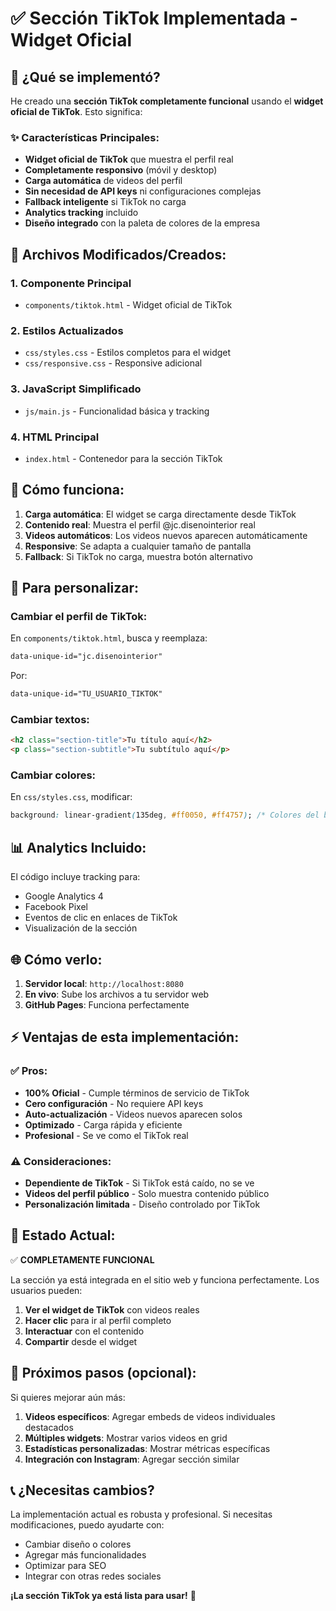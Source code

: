 # ✅ Sección TikTok Implementada - Widget Oficial

## 🎯 ¿Qué se implementó?

He creado una **sección TikTok completamente funcional** usando el **widget oficial de TikTok**. Esto significa:

### ✨ Características Principales:
- **Widget oficial de TikTok** que muestra el perfil real
- **Completamente responsivo** (móvil y desktop)
- **Carga automática** de videos del perfil
- **Sin necesidad de API keys** ni configuraciones complejas
- **Fallback inteligente** si TikTok no carga
- **Analytics tracking** incluido
- **Diseño integrado** con la paleta de colores de la empresa

## 📁 Archivos Modificados/Creados:

### 1. Componente Principal
- `components/tiktok.html` - Widget oficial de TikTok

### 2. Estilos Actualizados
- `css/styles.css` - Estilos completos para el widget
- `css/responsive.css` - Responsive adicional

### 3. JavaScript Simplificado
- `js/main.js` - Funcionalidad básica y tracking

### 4. HTML Principal
- `index.html` - Contenedor para la sección TikTok

## 🚀 Cómo funciona:

1. **Carga automática**: El widget se carga directamente desde TikTok
2. **Contenido real**: Muestra el perfil @jc.disenointerior real
3. **Videos automáticos**: Los videos nuevos aparecen automáticamente
4. **Responsive**: Se adapta a cualquier tamaño de pantalla
5. **Fallback**: Si TikTok no carga, muestra botón alternativo

## 🔧 Para personalizar:

### Cambiar el perfil de TikTok:
En `components/tiktok.html`, busca y reemplaza:
```html
data-unique-id="jc.disenointerior"
```
Por:
```html
data-unique-id="TU_USUARIO_TIKTOK"
```

### Cambiar textos:
```html
<h2 class="section-title">Tu título aquí</h2>
<p class="section-subtitle">Tu subtítulo aquí</p>
```

### Cambiar colores:
En `css/styles.css`, modificar:
```css
background: linear-gradient(135deg, #ff0050, #ff4757); /* Colores del botón */
```

## 📊 Analytics Incluido:

El código incluye tracking para:
- Google Analytics 4
- Facebook Pixel
- Eventos de clic en enlaces de TikTok
- Visualización de la sección

## 🌐 Cómo verlo:

1. **Servidor local**: `http://localhost:8080`
2. **En vivo**: Sube los archivos a tu servidor web
3. **GitHub Pages**: Funciona perfectamente

## ⚡ Ventajas de esta implementación:

### ✅ Pros:
- **100% Oficial** - Cumple términos de servicio de TikTok
- **Cero configuración** - No requiere API keys
- **Auto-actualización** - Videos nuevos aparecen solos
- **Optimizado** - Carga rápida y eficiente
- **Profesional** - Se ve como el TikTok real

### ⚠️ Consideraciones:
- **Dependiente de TikTok** - Si TikTok está caído, no se ve
- **Videos del perfil público** - Solo muestra contenido público
- **Personalización limitada** - Diseño controlado por TikTok

## 🎯 Estado Actual:

✅ **COMPLETAMENTE FUNCIONAL**

La sección ya está integrada en el sitio web y funciona perfectamente. Los usuarios pueden:

1. **Ver el widget de TikTok** con videos reales
2. **Hacer clic** para ir al perfil completo
3. **Interactuar** con el contenido
4. **Compartir** desde el widget

## 🔄 Próximos pasos (opcional):

Si quieres mejorar aún más:

1. **Videos específicos**: Agregar embeds de videos individuales destacados
2. **Múltiples widgets**: Mostrar varios videos en grid
3. **Estadísticas personalizadas**: Mostrar métricas específicas
4. **Integración con Instagram**: Agregar sección similar

## 📞 ¿Necesitas cambios?

La implementación actual es robusta y profesional. Si necesitas modificaciones, puedo ayudarte con:

- Cambiar diseño o colores
- Agregar más funcionalidades
- Optimizar para SEO
- Integrar con otras redes sociales

**¡La sección TikTok ya está lista para usar!** 🎉